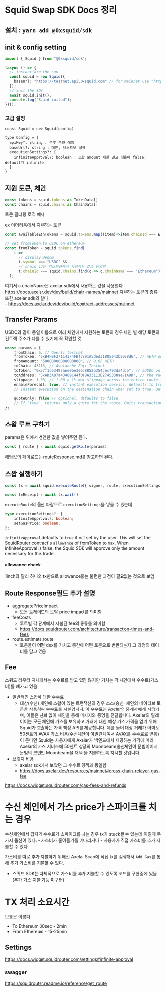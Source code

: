 # Squid Swap SDK Docs 정리

## 설치 : `yarn add @0xsquid/sdk`

## init & config setting

```ts
import { Squid } from "@0xsquid/sdk";

(async () => {
  // instantiate the SDK
  const squid = new Squid({
    baseUrl: "https://testnet.api.0xsquid.com" // for mainnet use "https://api.0xsquid.com"
  });
  // init the SDK
  await squid.init();
  console.log("Squid inited");
})();
```
### 고급 설정

```
const Squid = new Squid(config)

type Config = {
  apiKey?: string : 추후 구현 예정
  baseUrl?: string : 메인, 테스트넷 설정
  executionSettings?: {
    infiniteApproval?: boolean : 스왑 amount 제한 걸고 싶을때 false: default가 infinite
  }
}
```

## 지원 토큰, 체인

```ts
const tokens = squid.tokens as TokenData[]
const chains = squid.chains as ChainData[]
```
토큰 필터링 로직 예시

ex 이더리움에서 지원하는 토큰

```ts
const availableEthTokens = squid.tokens.map((item)=>item.chainId === ETHEREUM.ChainId);
```

```ts
// set fromToken to USDC on ethereum
const fromToken = squid.tokens.find(
    t =>
      // display Denom
      t.symbol === "USDC" &&
      // chain id는 익스텐션에서 사용하는 값과 동일함
      t.chainId === squid.chains.find(c => c.chainName === "Ethereum")?.chainId
  );
```
여기서 c.chainName은 axelar sdk에서 사용하는 값을 사용한다 
    - https://docs.axelar.dev/dev/build/chain-names/mainnet
지원하는 토큰의 종류 또한 axelar sdk와 같다     
    - https://docs.axelar.dev/dev/build/contract-addresses/mainnet
## Transfer Params
USDC와 같이 동일 이름으로 여러 체인에서 지원하는 토큰의 경우 체인 별 해당 토큰의 컨트랙 주소가 다를 수 있기에 꼭 확인할 것
```ts
const params = {
    fromChain: 5, // Goerli testnet
    fromToken: "0xB4FBF271143F4FBf7B91A5ded31805e42b2208d6", // WETH on Goerli
    fromAmount: "50000000000000000", // 0.05 WETH
    toChain: 43113, // Avalanche Fuji Testnet
    toToken: "0x57f1c63497aee0be305b8852b354cec793da43bb", // aUSDC on Avalanche Fuji Testnet
    toAddress: "0xAD3A87a43489C44f0a8A33113B2745338ae71A9D", // the recipient of the trade
    slippage: 1.00, // 1.00 = 1% max slippage across the entire route 1~99.9까지 설정 가능
    enableForecall: true, // instant execution service, defaults to true
    // Instant execution on the destination chain when set to true. Defaults to true.
    
    quoteOnly: false // optional, defaults to false
    // If `true`, returns only a quote for the route. Omits transaction data needed for execution. Defaults to `false
};
```
## 스왑 루트 구하기
params은 위에서 선언한 값을 넣어주면 된다.
```ts
const { route } = await squid.getRoute(params)
```
해당값의 페이로드는 routeResponse.md를 참고하면 된다.

## 스왑 실행하기

```ts
const tx = await squid.executeRoute({ signer, route, executionSettings })

const txReceipt = await tx.wait()
```
`executeRoute`의 옵션 파람으로 `executionSettings`을 넣을 수 있는데
```ts
type executionSettings?: {
    infiniteApproval?: boolean;
    setGasPrice: boolean;
};
```
`infiniteApproval` defaults to `true` if not set by the user. This will set the SquidRouter contract's `allowance` of fromToken to `max`.
When infiniteApproval is false, the Squid SDK will approve only the amount necessary for this trade. 

#### allowance check
 1inch와 달리 하나의 tx만으로 allowance뚫는 불편한 과정이 필요없는 것으로 보임


## Route Response필드 추가 설명
- aggregatePriceImpact
    - 모든 트레이드의 토탈 price impact를 의미함
- feeCosts
    -  루트별 각 단계에서 지불된 fee의 종류를 의미함
    - https://docs.squidrouter.com/architecture/transaction-times-and-fees
- route.estimate.route
    - 토큰들이 어떤 dex를 거치고 중간에 어떤 토큰으로 변환되는지 그 과정의 데이터를 담고 있음

## Fee
스퀴드 라우터 자체에서는 수수료를 받고 있진 않지만 거치는 각 체인에서 수수료(가스비)를 뗴가고 있음

- 일반적인 스왑에 대한 수수료
    - 대상(수신) 체인에 스왑이 있는 트랜잭션의 경우 소스(송신) 체인의 네이티브 토큰을 사용하여 수수료를 지불합니다. 이 수수료는 Axelar의 중계자에게 지급되며, 이들은 신뢰 없이 체인을 통해 메시지와 증명을 전달합니다. Axelar의 릴레이어는 모든 체인에 가스를 보유하고 거래에 대한 예상 가스 가격을 얻기 위해 Squid가 호출하는 가격 책정 API를 제공합니다. 예를 들어 대상 거래가 아마도 50센트의 AVAX 가스 비용(수신체인이 아발란체여서 AVAX를 수수료로 받음)이 든다면 Squid는 사용자에게 Axelar가 백엔드에서 제공하는 가격에 따라 Axelar의 가스 서비스에 50센트 상당의 Moonbeam(송신체인이 문빔이어서 문빔의 코인인 Moonbeam을 채택)을 지불하도록 지시할 것입니다.
- 브릿지 비용
    - axelar sdk에서 보았던 그 수수료 정책과 동일함
    - https://docs.axelar.dev/resources/mainnet#cross-chain-relayer-gas-fee

https://docs.widget.squidrouter.com/gas-fees-and-refunds
# 수신 체인에서 가스 price가 스파이크를 치는 경우
수신체인에서 갑자기 수수료가 스파이크를 치는 경우 tx가 stuck될 수 있는데
이럴때 두가지 옵션이 있다.
    - 가스비가 줄어들기를 기다리거나 
    - 사용자가 직접 가스비를 추가 지불할 수 있다

가스비를 따로 추가 지불하기 위해선 Axelar Scan에 직접 tx를 검색해서 `Add Gas`를 통해 추가 가스비를 지불할 수 있다.

- 스퀴드 SDK는 자체적으로 가스비를 추가 지불할 수 있도록 코드를 구현중에 있음(추가 가스 지불 기능 미구현)

# TX 처리 소요시간
보통은 이렇다
- To Ethereum 30sec - 2min
- From Ethereum - 15-25min

## Settings
https://docs.widget.squidrouter.com/settings#infinite-approval

### swagger
https://squidrouter.readme.io/reference/get_route